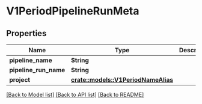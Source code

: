 # V1PeriodPipelineRunMeta

## Properties

Name | Type | Description | Notes
------------ | ------------- | ------------- | -------------
**pipeline_name** | **String** |  | 
**pipeline_run_name** | **String** |  | 
**project** | [**crate::models::V1PeriodNameAlias**](v1.NameAlias.md) |  | 

[[Back to Model list]](../README.md#documentation-for-models) [[Back to API list]](../README.md#documentation-for-api-endpoints) [[Back to README]](../README.md)


